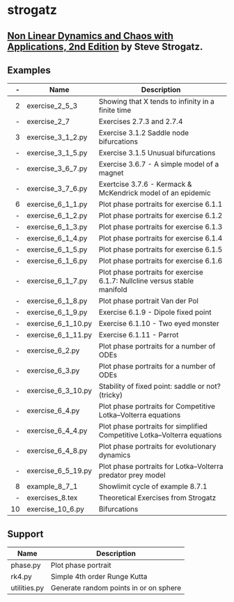# strogatz

## [Non Linear Dynamics and Chaos with Applications, 2nd Edition](http://www.stevenstrogatz.com/books/nonlinear-dynamics-and-chaos-with-applications-to-physics-biology-chemistry-and-engineering) by Steve Strogatz.

## Examples

-| Name | Description
--:|------------------|----------------------------------------------------------
2|exercise_2_5_3|Showing that X tends to infinity in a finite time
-|exercise_2_7|Exercises 2.7.3 and 2.7.4
3|exercise_3_1_2.py|Exercise 3.1.2 Saddle node bifurcations
-|exercise_3_1_5.py|Exercise 3.1.5 Unusual bifurcations
-|exercise_3_6_7.py|Exercise 3.6.7 - A simple model of a magnet
-|exercise_3_7_6.py|Exertcise 3.7.6 - Kermack & McKendrick model of an epidemic
6|exercise_6_1_1.py|Plot phase portraits for exercise 6.1.1
-|exercise_6_1_2.py|Plot phase portraits for exercise 6.1.2
-|exercise_6_1_3.py|Plot phase portraits for exercise 6.1.3
-|exercise_6_1_4.py|Plot phase portraits for exercise 6.1.4
-|exercise_6_1_5.py|Plot phase portraits for exercise 6.1.5
-|exercise_6_1_6.py|Plot phase portraits for exercise 6.1.6
-|exercise_6_1_7.py|Plot phase portraits for exercise 6.1.7: Nullcline versus stable manifold
-|exercise_6_1_8.py|Plot phase portrait Van der Pol
-|exercise_6_1_9.py|Exercise 6.1.9 - Dipole fixed point
-|exercise_6_1_10.py|Exercise 6.1.10 - Two eyed monster
-|exercise_6_1_11.py|Exercise 6.1.11 - Parrot
-|exercise_6_2.py|Plot phase portraits for a number of ODEs
-|exercise_6_3.py|Plot phase portraits for a number of ODEs
-|exercise_6_3_10.py|Stability of fixed point: saddle or not? (tricky)
-|exercise_6_4.py|Plot phase portraits for Competitive Lotka–Volterra equations
-|exercise_6_4_4.py|Plot phase portraits for simplified Competitive Lotka–Volterra equations
-|exercise_6_4_8.py|Plot phase portraits for evolutionary dynamics
-|exercise_6_5_19.py|Plot phase portraits for Lotka–Volterra predator prey model
8|example_8_7_1|Showlimit cycle of example 8.7.1
-|exercises_8.tex|Theoretical Exercises from Strogatz
10|exercise_10_6.py|Bifurcations

## Support

 Name | Description
------------------|----------------------------------------------------------
phase.py|Plot phase portrait
rk4.py|Simple 4th order Runge Kutta
utilities.py|Generate random points in or on sphere
